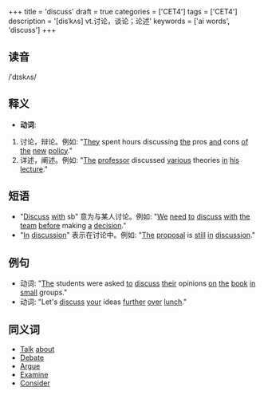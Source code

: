 +++
title = 'discuss'
draft = true
categories = ['CET4']
tags = ['CET4']
description = '[disˈkʌs] vt.讨论，谈论；论述'
keywords = ['ai words', 'discuss']
+++

## 读音
/ˈdɪskʌs/

## 释义
- **动词**:
1. 讨论，辩论。例如: "[They](/zh/post/they/) spent hours discussing [the](/zh/post/the/) pros [and](/zh/post/and/) cons [of](/zh/post/of/) [the](/zh/post/the/) [new](/zh/post/new/) [policy](/zh/post/policy/)."
2. 详述，阐述。例如: "[The](/zh/post/the/) [professor](/zh/post/professor/) discussed [various](/zh/post/various/) theories [in](/zh/post/in/) [his](/zh/post/his/) [lecture](/zh/post/lecture/)."

## 短语
- "[Discuss](/zh/post/discuss/) [with](/zh/post/with/) sb" 意为与某人讨论。例如: "[We](/zh/post/we/) [need](/zh/post/need/) [to](/zh/post/to/) [discuss](/zh/post/discuss/) [with](/zh/post/with/) [the](/zh/post/the/) [team](/zh/post/team/) [before](/zh/post/before/) making [a](/zh/post/a/) [decision](/zh/post/decision/)."
- "[In](/zh/post/in/) [discussion](/zh/post/discussion/)" 表示在讨论中。例如: "[The](/zh/post/the/) [proposal](/zh/post/proposal/) is [still](/zh/post/still/) [in](/zh/post/in/) [discussion](/zh/post/discussion/)."

## 例句
- 动词: "[The](/zh/post/the/) students were asked [to](/zh/post/to/) [discuss](/zh/post/discuss/) [their](/zh/post/their/) opinions [on](/zh/post/on/) [the](/zh/post/the/) [book](/zh/post/book/) [in](/zh/post/in/) [small](/zh/post/small/) groups."
- 动词: "Let's [discuss](/zh/post/discuss/) [your](/zh/post/your/) ideas [further](/zh/post/further/) [over](/zh/post/over/) [lunch](/zh/post/lunch/)."

## 同义词
- [Talk](/zh/post/talk/) [about](/zh/post/about/)
- [Debate](/zh/post/debate/)
- [Argue](/zh/post/argue/)
- [Examine](/zh/post/examine/)
- [Consider](/zh/post/consider/)
